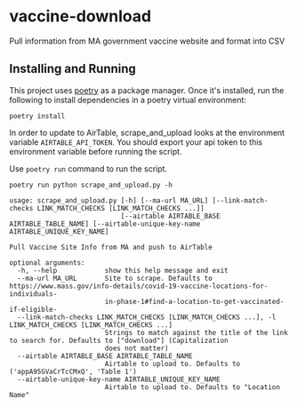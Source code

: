 # vaccine-download
Pull information from MA government vaccine website and format into CSV

## Installing and Running
This project uses [poetry](https://python-poetry.org/docs/) as a package manager. Once it's installed, run the following to install dependencies in a poetry
virtual environment:

```
poetry install
```

In order to update to AirTable, scrape_and_upload looks at the environment variable
`AIRTABLE_API_TOKEN`. You should export your api token to this environment variable
before running the script.


Use `poetry run` command to run the script.

```
poetry run python scrape_and_upload.py -h

usage: scrape_and_upload.py [-h] [--ma-url MA_URL] [--link-match-checks LINK_MATCH_CHECKS [LINK_MATCH_CHECKS ...]]
                            [--airtable AIRTABLE_BASE AIRTABLE_TABLE_NAME] [--airtable-unique-key-name AIRTABLE_UNIQUE_KEY_NAME]

Pull Vaccine Site Info from MA and push to AirTable

optional arguments:
  -h, --help            show this help message and exit
  --ma-url MA_URL       Site to scrape. Defaults to https://www.mass.gov/info-details/covid-19-vaccine-locations-for-individuals-
                        in-phase-1#find-a-location-to-get-vaccinated-if-eligible-
  --link-match-checks LINK_MATCH_CHECKS [LINK_MATCH_CHECKS ...], -l LINK_MATCH_CHECKS [LINK_MATCH_CHECKS ...]
                        Strings to match against the title of the link to search for. Defaults to ["download"] (Capitalization
                        does not matter)
  --airtable AIRTABLE_BASE AIRTABLE_TABLE_NAME
                        Airtable to upload to. Defaults to ('appA95GVaCrTcCMxQ', 'Table 1')
  --airtable-unique-key-name AIRTABLE_UNIQUE_KEY_NAME
                        Airtable to upload to. Defaults to "Location Name"
```
